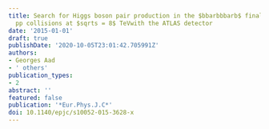 ```yaml
---
title: Search for Higgs boson pair production in the $bbarbbbarb$ final state from
  pp collisions at $sqrts = 8$ TeVwith the ATLAS detector
date: '2015-01-01'
draft: true
publishDate: '2020-10-05T23:01:42.705991Z'
authors:
- Georges Aad
- ' others'
publication_types:
- 2
abstract: ''
featured: false
publication: '*Eur.Phys.J.C*'
doi: 10.1140/epjc/s10052-015-3628-x
---
```


